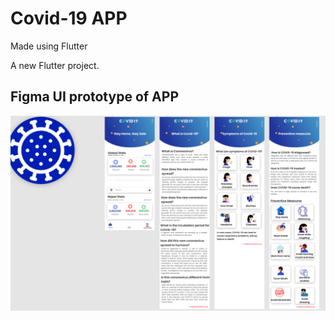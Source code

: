 # Covid-19 APP
Made using Flutter

A new Flutter project.

<a href="https://github.com/Deepakolee785/Covid-19_flutter_app/raw/master/covid19-app.apk"></a>


## Figma UI prototype of APP
![alt text](https://github.com/Deepakolee785/Covid-19_flutter_app/blob/master/Figma%20Designs.png)
